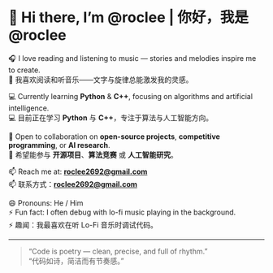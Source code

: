 # 👋 Hi there, I’m **@roclee** | 你好，我是 **@roclee**

🎧 I love reading and listening to music — stories and melodies inspire me to create.  
📖 我喜欢阅读和听音乐——文字与旋律总能激发我的灵感。  

💻 Currently learning **Python** & **C++**, focusing on algorithms and artificial intelligence.  
💻 目前正在学习 **Python** 与 **C++**，专注于算法与人工智能方向。  

🤝 Open to collaboration on **open-source projects**, **competitive programming**, or **AI research**.  
🤝 希望能参与 **开源项目**、**算法竞赛** 或 **人工智能研究**。  

📫 Reach me at: **roclee2692@gmail.com**  
📫 联系方式：**roclee2692@gmail.com**  

😄 Pronouns: He / Him  
⚡ Fun fact: I often debug with lo-fi music playing in the background.  
⚡ 趣闻：我最喜欢在听 Lo-Fi 音乐时调试代码。  

---

> “Code is poetry — clean, precise, and full of rhythm.”  
> “代码如诗，简洁而有节奏感。”

